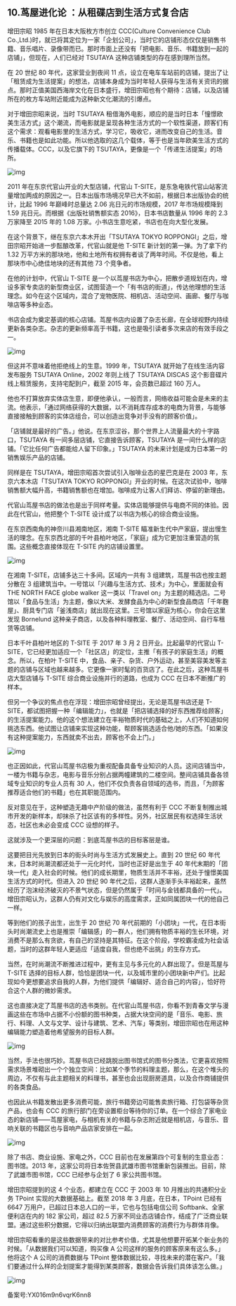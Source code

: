 ## 10.茑屋进化论 ：从租碟店到生活方式复合店
增田宗昭 1985 年在日本大阪枚方市创立 CCC(Culture Convenience Club Co.,Ltd.)时，就已将其定位为一家「企划公司」，当时它的店铺形态仅仅是销售书籍、音乐唱片、录像带而已。那时市面上还没有「把电影、音乐、书籍放到一起的店铺」，但现在，人们已经对 TSUTAYA 这种店铺类型的存在感到理所当然。


在 20 世纪 80 年代，这家营业到夜间 11 点，设立在电车车站前的店铺，提出了让「租赁成为生活提案」的想法，店铺本身成为当时年轻人获得与生活有关资讯的据点。那时正值美国西海岸文化在日本盛行，增田宗昭也有个期待：店铺，以及店铺所在的枚方车站附近能成为这种新文化潮流的引爆点。


对于增田宗昭来说，当时 TSUTAYA 租借海外电影，顺应的是当时日本「憧憬欧美生活方式」这个潮流，而电影就是呈现各种生活方式的一个软性渠道，顾客们有这个需求：观看电影里的生活方式，学习它，吸收它，进而改变自己的生活。音乐、书籍也是如此功能。所以他选取的这几个载体，等于也是当年欧美生活方式的传播载体。CCC，以及它旗下的 TSUTAYA，更像是一个「传递生活提案」的场所。


![img](https://pic1.zhimg.com/v2-b3677fa4e78814066c2fbb053443beb4.webp)

2011 年在东京代官山开业的大型店铺，代官山 T-SITE，是东急电铁代官山站客流量增加两成的原因之一。日本出版市场境况早已大不如前，根据日本出版协会的统计，比起 1996 年巅峰时总量达 2.06 兆日元的市场规模，2017 年市场规模降到 1.59 兆日元。而根据《出版社销售额实态 2016》，日本书店数量从 1996 年的 2.3 万家降至 2015 年的 1.08 万家。小书店生意吃紧，书店也在向大型化发展。


在这个背景下，继在东京六本木开出「TSUTAYA TOKYO ROPPONGI」之后，增田宗昭开始进一步酝酿改革，代官山就是他 T-SITE 新计划的第一弹。为了拿下约 1.32 万平方米的那块地，他和土地所有权拥有者谈了两年时间。不仅是他，看上那块市中心绝佳地块的还有其他 73 个竞争者。


在他的计划中，代官山 T-SITE 是一个以茑屋书店为中心，把散步道规划在内，增设多家专卖店的新型商业区，试图营造一个「有书店的街道」，传达他理想的生活理念。如今在这个区域内，混合了宠物医院、相机店、活动空间、画廊、餐厅与咖啡店等多种业态。


书店会成为奠定基调的核心店铺。茑屋书店内设置了杂志长廊，在全球视野内持续更新各类杂志。杂志的更新频率高于书籍，这也是吸引读者多次来店的有效手段之一。


![img](https://pic3.zhimg.com/v2-fb841baa5895abfb8ad334713ec16127.webp)

但这并不意味着他拒绝线上的生意。1999 年，TSUTAYA 就开始了在线生活内容发布服务 TSUTAYA Online，2002 年则上线了 TSUTAYA DISCAS 这个影音碟片线上租赁服务，支持宅配到户，截至 2015 年，会员数已超过 160 万人。


他也不打算放弃实体店生意，即便他承认，一般而言，网络收益可能会是未来的主流。他表示，「通过网络获得的大数据，以不消耗库存成本的电商为背景，与能够直接接触到顾客的实体店组合，可以创造出竞争对手没有的顾客价值」。


「店铺就是最好的广告。」他说。在东京涩谷，那个世界上人流量最大的十字路口，TSUTAYA 有一间多层店铺，它直接告诉顾客，TSUTAYA 是一间什么样的店铺。「它比任何广告都能给人留下印象。」TSUTAYA 的未来计划是成为日本第一的销售娱乐产品的店铺。


同样是在 TSUTAYA，增田宗昭首次尝试引入咖啡业态的星巴克是在 2003 年，东京六本木店「TSUTAYA TOKYO ROPPONGI」开业的时候。在这次试验中，咖啡销售额大幅升高，书籍销售额也在增加。咖啡成为让客人们拜访、停留的新理由。


代官山茑屋书店的做法也是出于同样考量。实体店能够提供与电商不同的体验。因此在代官山，他把整个 T-SITE 设计成了以书店为核心的综合商业设施。


在东京西南角的神奈川县湘南地区，湘南 T-SITE 瞄准新生代中产家庭，提出慢生活的理念。在东京西北部的千叶县柏叶地区，「家庭」成为它更加注重营造的氛围。这些概念直接体现在 T-SITE 内的店铺设置里。


![img](https://pic4.zhimg.com/v2-1818c4f3368cb7d55f846fe64e2222a5.webp)

在湘南 T-SITE，店铺多达三十多间。区域内一共有 3 组建筑，茑屋书店也按主题分散在 3 组建筑当中。一号馆以「兴趣与生活方式、技术」为中心，里面就会有 THE NORTH FACE globe walker 这一类以「Travel on」为主题的精选店。二号馆以「食品与生活」为主题，像以大米、发酵食品为中心的新型食品商店「千年麴屋」、厨具专门店「釜浅商店」就出现在这里。三号馆以家庭为核心，你会在这里发现 Bornelund 这种亲子商店，以及各种料理教室、餐厅、活动空间、自行车租赁等店铺。


日本千叶县柏叶地区的 T-SITE 于 2017 年 3 月 2 日开业。比起最早的代官山 T-SITE，它已经更加适应一个「社区店」的定位，主推「有孩子的家庭生活」的概念。所以，在柏叶 T-SITE 中，食品、亲子、杂货、户外运动，甚至美容美发等主题的店铺与区域也越来越多。它更像一家时髦的百货店了。在此之后，这种茑屋书店大型店铺与 T-SITE 综合商业设施并行的道路，也成为 CCC 在日本不断推广的样本。


但另一个争议的焦点也在浮现：增田宗昭曾经提出，无论是茑屋书店还是 T-SITE，都试图把握一种「编辑能力」，也就是「把店铺选择的好东西推荐给顾客」的生活提案能力。他的这个想法建立在丰裕物质时代的基础之上，人们不知道如何挑选东西。他试图让店铺来实现这种功能，帮顾客挑选适合他/她的东西。「如果没有这种提案能力，东西就卖不出去，顾客也不会上门。」


![img](https://pic3.zhimg.com/v2-b7b01d73fe22d65072ae5864741289b5.webp)

也正因如此，代官山茑屋书店极为重视配备具备专业知识的人员。这间店铺当中，一楼为书籍与杂志，电影与音乐分别占据两幢建筑的二楼空间。整间店铺具备各领域专业知识的专业人员有 30 人，他们不仅负责各自领域的选书，而且，「为顾客推荐适合他们的书籍」也在其职能范围内。


反对意见在于，这种塑造无趣中产阶级的做法，虽然有利于 CCC 不断复制推出城市开发的新样本，却抹杀了社区该有的多样性。另外，社区居民有权选择生活状态，社区也未必会变成 CCC 设想的样子。


这就涉及一个更深层的问题：到底茑屋书店的目标客层是谁。


这要把目光先放到日本的街头时尚与生活方式发展史上。直到 20 世纪 60 年代末，日本时尚潮流都还处于一元化时代，当时也正好是出生于 40 年代末期的「团块一代」走入社会的时候。他们的成长期里，物质生活并不丰裕，还处于憧憬美国生活方式的时代。但进入 20 世纪 90 年代之后，这群人逐渐手头丰裕起来，虽然经历了泡沫经济破灭的不景气状态，但是仍然属于「时间与金钱都具备的一代」。增田宗昭认为，这群人仍有对文化与娱乐的高度需求，正如同属团块一代的他自己一样。


等到他们的孩子出生，出生于 20 世纪 70 年代前期的「小团块」一代，在日本街头时尚潮流史上也是推崇「编辑感」的一群人，他们拥有物质丰裕的生长环境，对消费不是那么有贪欲，有自己的坚持是其特征。在这个阶段，学校霸凌成为社会话题，当时的这群年轻人更适应「适度自我，但也绝不出挑」的生存方式。


当然，在时尚潮流不断推进过程中，更有主见与多元化的人群出现了。但是茑屋与 T-SITE 选择的目标人群，恰恰是团块一代，以及城市里的小团块新中产们。比起现如今更想要追求自我的人群，为他们提供「编辑好、适合自己的内容」，恰好符合这个人群的微妙需求。


这也直接决定了茑屋书店的选书类别。在代官山茑屋书店，你看不到青春文学与漫画这些在市场中占据不小份额的图书种类，占据大块空间的是「音乐、电影、旅行、料理、人文与文学、设计与建筑、艺术、汽车」等类别，增田宗昭也在用这种编辑能力塑造着他希望服务的目标人群。


![img](https://pic4.zhimg.com/v2-b01da074a6a9ac6f57259fd57ed782e7.webp)

当然，手法也很巧妙。茑屋书店已经跳脱出图书馆式的图书分类法，它更喜欢按照需求场景堆砌出一个个独立空间：比如某个季节的料理主题，那么，在这个堆头的周边，不仅有与此主题相关的料理书，甚至也会出现厨房道具，以及合作商铺提供的各类食品。


也因此从书籍发散出更多消费可能，旅行书籍旁边可能售卖旅行箱、打包袋等杂货产品，也会有 CCC 的旅行部门在旁设置柜台等待你的订单。在一个综合了家电业态的新店铺——茑屋家电，与相机有关的书籍与杂志附近就是相机店，与音乐、音响关联的书籍区也与音响产品店家安排在一起。


![img](https://pic3.zhimg.com/v2-23b146d6f388d7ec6fdbfc5a4f80a980.webp)

除了书店、商业设施、家电之外，CCC 目前也在发展第四个可复制的生意业态：图书馆。2013 年，这家公司将日本佐贺县武雄市图书馆重新包装推出。目前，除了武雄市图书馆，CCC 已经参与企划了 6 家公共图书馆。


增田宗昭提到的这 4 个业态，都建立在 CCC 于 2003 年 10 月推出的共通积分业务 TPoint 实现的大数据基础上。截至 2018 年 3 月底，在日本，TPoint 已经有 6647 万用户，已超过日本总人口的一半，它也与包括电信公司 Softbank、全家便利店在内的 182 家公司，超过 82.5 万家不同业态店铺合作，结成了广泛商业联盟。通过这些积分数据，它得以归纳出联盟内消费顾客的消费行为与群体肖像。


增田宗昭看重的是这些数据带来的对比参考价值，尤其是他想要开拓某个新业务的时候。「从数据我们可以知道，购买像 A 公司这样的服务的顾客原来有这么多。」他将这个 A 公司的消费数据与 TPoint 整体数据比较，寻找未来的潜在客户。「我们要通过什么样的企划提案才能得到某类顾客，数据会告诉我们具体该怎么做。」


![img](https://pic2.zhimg.com/v2-d5b8701d02afbf7e33d412e99fa81e11.webp)

  



备案号:YX016m9n6vqrK6nn8

